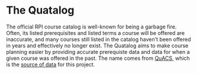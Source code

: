 # The Quatalog

The official RPI course catalog is well-known for being a garbage fire.
Often, its listed prerequisites and listed terms a course will be offered are inaccurate,
and many courses still listed in the catalog haven't been offered in years and effectively no longer exist.
The Quatalog aims to make course planning easier by providing accurate prerequiste data and data for when a
given course was offered in the past. The name comes from [QuACS](https://github.com/quacs/quacs), which is the [source of data](https://github.com/quacs/quacs-data) for this project.
